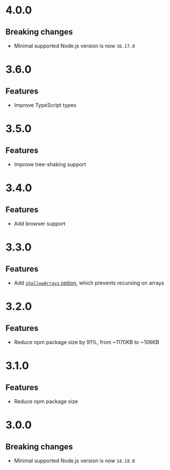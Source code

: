 # 4.0.0

## Breaking changes

- Minimal supported Node.js version is now `16.17.0`

# 3.6.0

## Features

- Improve TypeScript types

# 3.5.0

## Features

- Improve tree-shaking support

# 3.4.0

## Features

- Add browser support

# 3.3.0

## Features

- Add [`shallowArrays` option](README.md#shallowarrays), which prevents
  recursing on arrays

# 3.2.0

## Features

- Reduce npm package size by 91%, from ~1170KB to ~106KB

# 3.1.0

## Features

- Reduce npm package size

# 3.0.0

## Breaking changes

- Minimal supported Node.js version is now `14.18.0`
